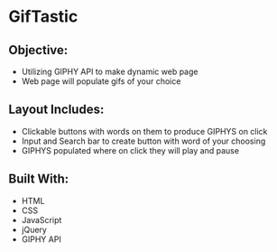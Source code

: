 # GifTastic

## Objective:
- Utilizing GIPHY API to make dynamic web page
- Web page will populate gifs of your choice

## Layout Includes:
- Clickable buttons with words on them to produce GIPHYS on click
- Input and Search bar to create button with word of your choosing
- GIPHYS populated where on click they will play and pause

## Built With:
- HTML
- CSS
- JavaScript
- jQuery
- GIPHY API